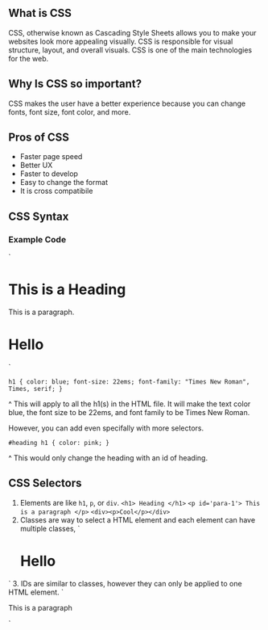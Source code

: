 ## What is CSS
CSS, otherwise known as Cascading Style Sheets allows you to make your websites look more appealing visually. CSS is responsible for visual structure, layout, and overall visuals. CSS is one of the main technologies for the web.

## Why Is CSS so important?
CSS makes the user have a better experience because you can change fonts, font size, font color, and more.

## Pros of CSS

- Faster page speed
- Better UX
- Faster to develop
- Easy to change the format
- It is cross compatibile


## CSS Syntax

### Example Code
`<!DOCTYPE html>
<html>
<head>
<title>Page Title</title>
</head>
<body>

<div id="heading">
<h1>This is a Heading</h1>
</div>

<p>This is a paragraph.</p>

<h1>Hello</h1>
</body>
</html>`



` h1 {
    color: blue;
    font-size: 22ems;
    font-family: "Times New Roman", Times, serif;
} `

^ This will apply to all the h1(s) in the HTML file. It will make the text color blue, the font size to be 22ems, and font family to be Times New Roman.

However, you can add even specifally with more selectors. 

`#heading h1 {
    color: pink;
}`

^ This would only change the heading with an id of heading.

## CSS Selectors

1. Elements are like  `h1`, `p`, or  `div`.
`<h1> Heading </h1>`
`<p id='para-1'> This is a paragraph </p>`
`<div><p>Cool</p></div>`
2. Classes are way to select a HTML element and each element can have multiple classes,
`<div class='container'>  
    <h1> Hello </h1>  
</div>`
3. IDs are similar to classes, however they can only be applied to one HTML element.
`<div>  
    <p id='para-1'> This is a paragraph </p>  
</div>`